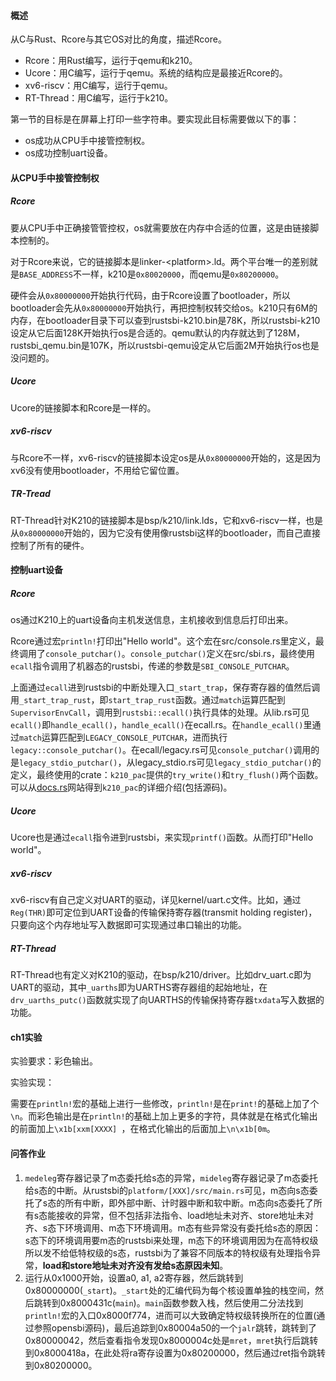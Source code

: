 #### 概述

从C与Rust、Rcore与其它OS对比的角度，描述Rcore。

- Rcore：用Rust编写，运行于qemu和k210。
- Ucore：用C编写，运行于qemu。系统的结构应是最接近Rcore的。
- xv6-riscv：用C编写，运行于qemu。
- RT-Thread：用C编写，运行于k210。

第一节的目标是在屏幕上打印一些字符串。要实现此目标需要做以下的事：

- os成功从CPU手中接管控制权。
- os成功控制uart设备。

#### 从CPU手中接管控制权

##### Rcore

要从CPU手中正确接管管控权，os就需要放在内存中合适的位置，这是由链接脚本控制的。

对于Rcore来说，它的链接脚本是linker-\<platform>.ld。两个平台唯一的差别就是`BASE_ADDRESS`不一样，k210是`0x80020000`，而qemu是`0x80200000`。

硬件会从`0x80000000`开始执行代码，由于Rcore设置了bootloader，所以bootloader会先从`0x80000000`开始执行，再把控制权转交给os。k210只有6M的内存，在bootloader目录下可以查到rustsbi-k210.bin是78K，所以rustsbi-k210设定从它后面128K开始执行os是合适的。qemu默认的内存就达到了128M，rustsbi_qemu.bin是107K，所以rustsbi-qemu设定从它后面2M开始执行os也是没问题的。

##### Ucore

Ucore的链接脚本和Rcore是一样的。

##### xv6-riscv

与Rcore不一样，xv6-riscv的链接脚本设定os是从`0x80000000`开始的，这是因为xv6没有使用bootloader，不用给它留位置。

##### TR-Tread

RT-Thread针对K210的链接脚本是bsp/k210/link.lds，它和xv6-riscv一样，也是从`0x80000000`开始的，因为它没有使用像rustsbi这样的bootloader，而自己直接控制了所有的硬件。

#### 控制uart设备

##### Rcore

os通过K210上的uart设备向主机发送信息，主机接收到信息后打印出来。

Rcore通过宏`println!`打印出"Hello world"。这个宏在src/console.rs里定义，最终调用了`console_putchar()`。`console_putchar()`定义在src/sbi.rs，最终使用`ecall`指令调用了机器态的rustsbi，传递的参数是`SBI_CONSOLE_PUTCHAR`。

上面通过`ecall`进到rustsbi的中断处理入口`_start_trap`，保存寄存器的值然后调用`_start_trap_rust`，即`start_trap_rust`函数。通过`match`运算匹配到`SupervisorEnvCall`，调用到`rustsbi::ecall()`执行具体的处理。从lib.rs可见`ecall()`即`handle_ecall()`，`handle_ecall()`在ecall.rs。在`handle_ecall()`里通过`match`运算匹配到`LEGACY_CONSOLE_PUTCHAR`，进而执行`legacy::console_putchar()`。在ecall/legacy.rs可见`console_putchar()`调用的是`legacy_stdio_putchar()`，从legacy_stdio.rs可见`legacy_stdio_putchar()`的定义，最终使用的crate：`k210_pac`提供的`try_write()`和`try_flush()`两个函数。可以从[docs.rs](docs.rs)网站得到`k210_pac`的详细介绍(包括源码)。

##### Ucore

Ucore也是通过`ecall`指令进到rustsbi，来实现`printf()`函数。从而打印"Hello world"。

##### xv6-riscv

xv6-riscv有自己定义对UART的驱动，详见kernel/uart.c文件。比如，通过`Reg(THR)`即可定位到UART设备的传输保持寄存器(transmit holding register)，只要向这个内存地址写入数据即可实现通过串口输出的功能。

##### RT-Thread

RT-Thread也有定义对K210的驱动，在bsp/k210/driver。比如drv_uart.c即为UART的驱动，其中`_uarths`即为UARTHS寄存器组的起始地址，在`drv_uarths_putc()`函数就实现了向UARTHS的传输保持寄存器`txdata`写入数据的功能。

#### ch1实验

实验要求：彩色输出。

实验实现：

需要在`println!`宏的基础上进行一些修改，`println!`是在`print!`的基础上加了个`\n`。而彩色输出是在`println!`的基础上加上更多的字符，具体就是在格式化输出的前面加上`\x1b[xxm[XXXX] `，在格式化输出的后面加上`\n\x1b[0m`。

#### 问答作业

1. `medeleg`寄存器记录了m态委托给s态的异常，`mideleg`寄存器记录了m态委托给s态的中断。从rustsbi的`platform/[XXX]/src/main.rs`可见，m态向s态委托了s态的所有中断，即外部中断、计时器中断和软中断。m态向s态委托了所有s态能接收的异常，但不包括非法指令、load地址未对齐、store地址未对齐、s态下环境调用、m态下环境调用。m态有些异常没有委托给s态的原因：s态下的环境调用要m态的rustsbi来处理，m态下的环境调用因为在高特权级所以发不给低特权级的s态，rustsbi为了兼容不同版本的特权级有处理指令异常，**load和store地址未对齐没有发给s态原因未知**。
2. 运行从0x1000开始，设置a0, a1, a2寄存器，然后跳转到0x80000000(`_start`)。`_start`处的汇编代码为每个核设置单独的栈空间，然后跳转到0x8000431c(`main`)。`main`函数参数入栈，然后使用二分法找到`println!`宏的入口0x8000f774，进而可以大致确定特权级转换所在的位置(通过参照opensbi源码)，最后追踪到0x80004a50的一个`jalr`跳转，跳转到了0x80000042，然后查看指令发现0x8000004c处是`mret`，`mret`执行后跳转到0x8000418a，在此处将ra寄存设置为0x80200000，然后通过ret指令跳转到0x80200000。